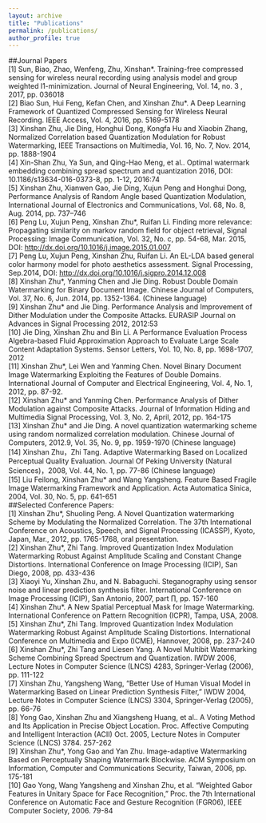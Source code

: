 ```yaml
---
layout: archive
title: "Publications"
permalink: /publications/
author_profile: true
---
```


##Journal Papers  
[1]	Sun, Biao, Zhao, Wenfeng, Zhu, Xinshan*. Training-free compressed sensing for wireless neural recording using analysis model and group weighted l1-minimization. Journal of Neural Engineering,  Vol. 14, no. 3 , 2017, pp. 036018  
[2]	Biao Sun, Hui Feng, Kefan Chen, and Xinshan Zhu*. A Deep Learning Framework of Quantized Compressed Sensing for Wireless Neural Recording. IEEE Access, Vol. 4, 2016, pp. 5169-5178  
[3]	Xinshan Zhu, Jie Ding, Honghui Dong, Kongfa Hu and Xiaobin Zhang, Normalized Correlation based Quantization Modulation for Robust Watermarking, IEEE Transactions on Multimedia, Vol. 16, No. 7, Nov. 2014, pp. 1888-1904  
[4]	Xin-Shan Zhu, Ya Sun, and Qing-Hao Meng, et al.. Optimal watermark embedding combining spread spectrum and quantization 2016, DOI: 10.1186/s13634-016-0373-8, pp. 1-12, 2016:74  
[5]	Xinshan Zhu, Xianwen Gao, Jie Ding, Xujun Peng and Honghui Dong, Performance Analysis of Random Angle based Quantization Modulation, International Journal of Electronics and Communications, Vol. 68, No. 8, Aug. 2014, pp. 737–746  
[6]	Peng Lu, Xujun Peng, Xinshan Zhu*, Ruifan Li. Finding more relevance: Propagating similarity on markov random field for object retrieval, Signal Processing: Image Communication, Vol. 32, No. c, pp. 54-68, Mar. 2015, DOI: http://dx.doi.org/10.1016/j.image.2015.01.007  
[7]	Peng Lu, Xujun Peng, Xinshan Zhu, Ruifan Li. An EL-LDA based general color harmony model for photo aesthetics assessment. Signal Processing, Sep.2014, DOI: http://dx.doi.org/10.1016/j.sigpro.2014.12.008  
[8]	Xinshan Zhu*, Yanming Chen and Jie Ding. Robust Double Domain Watermarking for Binary Document Image. Chinese Journal of Computers, Vol. 37, No. 6, Jun. 2014, pp. 1352-1364. (Chinese language)  
[9]	Xinshan Zhu* and Jie Ding. Performance Analysis and Improvement of Dither Modulation under the Composite Attacks. EURASIP Journal on Advances in Signal Processing 2012, 2012:53  
[10]	Jie Ding, Xinshan Zhu and Bin Li. A Performance Evaluation Process Algebra-based Fluid Approximation Approach to Evaluate Large Scale Content Adaptation Systems. Sensor Letters, Vol. 10, No. 8, pp. 1698-1707, 2012  
[11]	Xinshan Zhu*, Lei Wen and Yanming Chen. Novel Binary Document Image Watermarking Exploiting the Features of Double Domains. International Journal of Computer and Electrical Engineering, Vol. 4, No. 1, 2012, pp. 87-92.  
[12]	Xinshan Zhu* and Yanming Chen. Performance Analysis of Dither Modulation against Composite Attacks. Journal of Information Hiding and Multimedia Signal Processing, Vol. 3, No. 2, April, 2012, pp. 164-175  
[13]	Xinshan Zhu* and Jie Ding. A novel quantization watermarking scheme using random normalized correlation modulation. Chinese Journal of Computers, 2012.9, Vol. 35, No. 9, pp. 1959-1970 (Chinese language)  
[14]	Xinshan Zhu，Zhi Tang. Adaptive Watermarking Based on Localized Perceptual Quality Evaluation. Journal Of Peking University (Natural Sciences)，2008, Vol. 44, No. 1, pp. 77-86 (Chinese language)  
[15]	Liu Feilong, Xinshan Zhu* and Wang Yangsheng. Feature Based Fragile Image Watermarking Framework and Application. Acta Automatica Sinica, 2004, Vol. 30, No. 5, pp. 641-651  
##Selected Conference Papers:  
[1]	Xinshan Zhu*, Shuoling Peng. A Novel Quantization watermarking Scheme by Modulating the Normalized Correlation. The 37th International Conference on Acoustics, Speech, and Signal Processing (ICASSP), Kyoto, Japan, Mar., 2012, pp. 1765-1768, oral presentation.   
[2]	Xinshan Zhu*, Zhi Tang. Improved Quantization Index Modulation Watermarking Robust Against Amplitude Scaling and Constant Change Distortions. International Conference on Image Processing (ICIP), San Diego, 2008, pp. 433-436   
[3]	Xiaoyi Yu, Xinshan Zhu, and N. Babaguchi. Steganography using sensor noise and linear prediction synthesis filter. International Conference on Image Processing (ICIP), San Antonio, 2007, part ∏, pp. 157-160   
[4]	Xinshan Zhu*. A New Spatial Perceptual Mask for Image Watermarking. International Conference on Pattern Recognition (ICPR), Tampa, USA, 2008.   
[5]	Xinshan Zhu*, Zhi Tang. Improved Quantization Index Modulation Watermarking Robust Against Amplitude Scaling Distortions. International Conference on Multimedia and Expo (ICME), Hannover, 2008,  pp. 237-240   
[6]	Xinshan Zhu*, Zhi Tang and Liesen Yang. A Novel Multibit Watermarking Scheme Combining Spread Spectrum and Quantization. IWDW 2006, Lecture Notes in Computer Science (LNCS) 4283, Springer-Verlag (2006), pp. 111-122   
[7]	Xinshan Zhu, Yangsheng Wang, “Better Use of Human Visual Model in Watermarking Based on Linear Prediction Synthesis Filter,” IWDW 2004, Lecture Notes in Computer Science (LNCS) 3304, Springer-Verlag (2005), pp. 66-76   
[8]	Yong Gao, Xinshan Zhu and Xiangsheng Huang, et al.. A Voting Method and Its Application in Precise Object Location. Proc. Affective Computing and Intelligent Interaction (ACII) Oct. 2005, Lecture Notes in Computer Science (LNCS) 3784. 257-262   
[9]	Xinshan Zhu*, Yong Gao and Yan Zhu. Image-adaptive Watermarking Based on Perceptually Shaping Watermark Blockwise. ACM Symposium on Information, Computer and Communications Security, Taiwan, 2006, pp. 175-181  
[10]	Gao Yong, Wang Yangsheng and Xinshan Zhu, et al. “Weighted Gabor Features in Unitary Space for Face Recognition,” Proc. the 7th International Conference on Automatic Face and Gesture Recognition (FGR06), IEEE Computer Society, 2006. 79-84  
